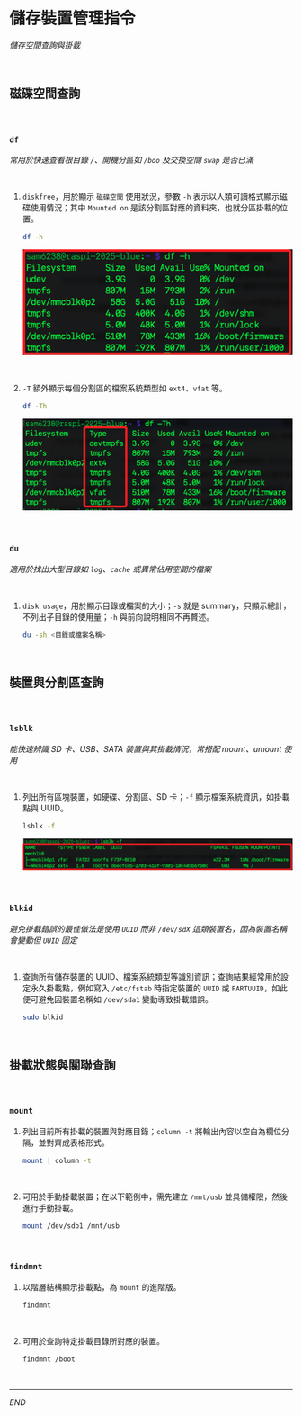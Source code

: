 # 儲存裝置管理指令

_儲存空間查詢與掛載_

<br>

## 磁碟空間查詢

<br>

### `df`

_常用於快速查看根目錄 `/`、開機分區如 `/boo` 及交換空間 `swap` 是否已滿_

<br>

1. `diskfree`，用於顯示 `磁碟空間` 使用狀況，參數 `-h` 表示以人類可讀格式顯示磁碟使用情況；其中 `Mounted on`	是該分割區對應的資料夾，也就分區掛載的位置。

    ```bash
    df -h
    ```

    ![](images/img_43.png)

<br>

2. `-T` 額外顯示每個分割區的檔案系統類型如 `ext4`、`vfat` 等。

    ```bash
    df -Th
    ```

    ![](images/img_45.png)

<br>

### `du`

_適用於找出大型目錄如 `log`、`cache` 或異常佔用空間的檔案_

<br>

1. `disk usage`，用於顯示目錄或檔案的大小；`-s` 就是 summary，只顯示總計，不列出子目錄的使用量；`-h` 與前向說明相同不再贅述。

    ```bash
    du -sh <目錄或檔案名稱>
    ```

<br>

## 裝置與分割區查詢

<br>

### `lsblk`

_能快速辨識 SD 卡、USB、SATA 裝置與其掛載情況，常搭配 mount、umount 使用_

<br>

1. 列出所有區塊裝置，如硬碟、分割區、SD 卡；`-f` 顯示檔案系統資訊，如掛載點與 UUID。

    ```bash
    lsblk -f
    ```

    ![](images/img_44.png)

<br>

### `blkid`

_避免掛載錯誤的最佳做法是使用 `UUID` 而非 `/dev/sdX` 這類裝置名，因為裝置名稱會變動但 `UUID` 固定_

<br>

1. 查詢所有儲存裝置的 UUID、檔案系統類型等識別資訊；查詢結果經常用於設定永久掛載點，例如寫入 `/etc/fstab` 時指定裝置的 `UUID` 或 `PARTUUID`，如此便可避免因裝置名稱如 `/dev/sda1` 變動導致掛載錯誤。

    ```bash
    sudo blkid
    ```

<br>

## 掛載狀態與關聯查詢

<br>

### `mount`

1. 列出目前所有掛載的裝置與對應目錄；`column -t` 將輸出內容以空白為欄位分隔，並對齊成表格形式。

    ```bash
    mount | column -t
    ```

<br>

2. 可用於手動掛載裝置；在以下範例中，需先建立 `/mnt/usb` 並具備權限，然後進行手動掛載。

    ```bash
    mount /dev/sdb1 /mnt/usb
    ```

<br>

### `findmnt`

1. 以階層結構顯示掛載點，為 `mount` 的進階版。

    ```bash
    findmnt
    ```

<br>

2. 可用於查詢特定掛載目錄所對應的裝置。

    ```bash
    findmnt /boot
    ```

<br>

___

_END_